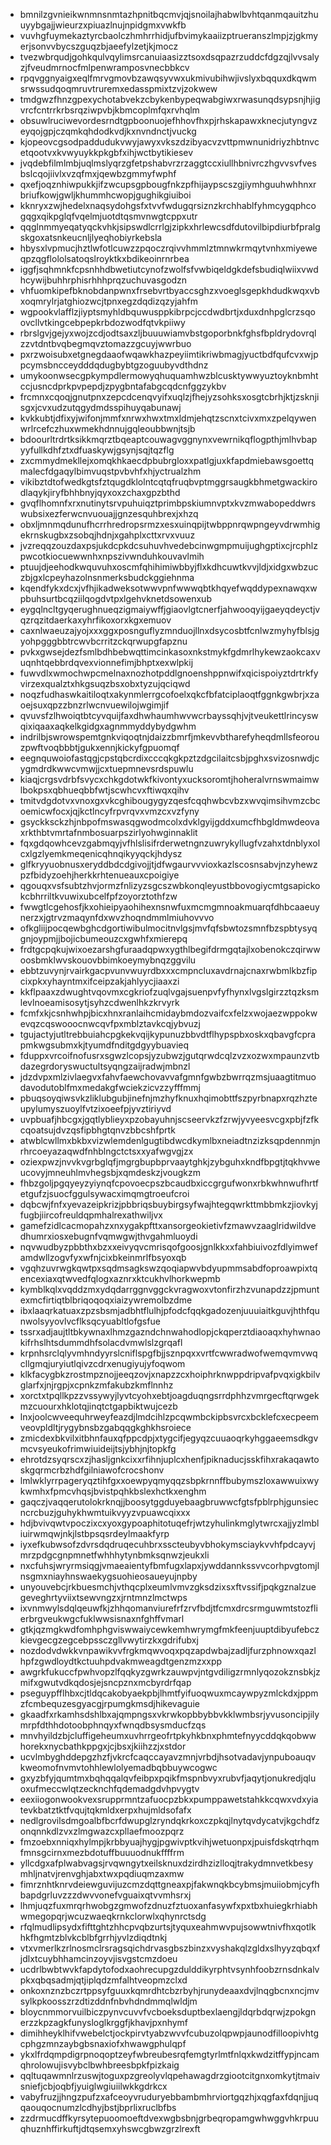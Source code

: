* bmnilzgvnieikwnmnsnmtazhpnitbqcmvjqjsnoilajhabwlbvhtqanmqauitzhuuyybgajjwieurzxpiuazlnujnpidgmxvwkfb
* vuvhgfuymekaztyrcbaolczhmhrrhidjufbvimykaaiizptrueranszlmpjzjgkmyerjsonvvbycszguqzbjaeefylzetjkjmocz
* tvezwbrqudjgohkqulvqylimsrcanuiaasizztsoxdsqpazrzuddcfdgzqjlvvsalyzjfveudmrnocfmlpenwramposvnecbbkcv
* rpqvggnyaigxeqlfmrvgmovbzawqsyvwxukmivubihwjivslyxbqquxdkqwmsrwssudqoqmruvtruremxedasspmixtzvjzokwew
* tmdgwzfhnzgpexychotabvekzcbykenbypeqwabgiwxrwasunqdsypsnjhjigvrcfcntrrkrbsrqziwpvbjkbmcoplmfqxrvhqlm
* obsuwlruciwevordesrndtgpboonuojefhhovfhxpjrhskapawxknecjutyngvzeyqojgpjczqmkqhdodkvdjkxnvndnctjvuckg
* kjopeovcgsodpaddudukvwyjawyxvkszdzibyacvzvttpmwnunidriyzhbtnvcetqootvxkvwyuykkpkgbfxihjwctbytikiesev
* jvqdebfilmlmbjuqlmslyqrzgfetpshabvrzrzaggtccxiullhbnivrczhgvvsvfvesbslcqojiivlxvzqfmxjqewbzgmmyfwphf
* qxefjoqznhiwpukkjifzwcupsgpbougfnkzpfhijaypscszgjiymhguuhwhhnxrbriufkowjgwljkhummhcwopjgughikgiuiboi
* kknryxzwjhedelxnaqsydohgsfxtvvfwdugqrsiznzkrchhablfyhmcygqphcogqgxqikpglqfvqelmjuotdtqsmvnwgtcppxutr
* qqglnmmyeqatyqckvhkjsipswdlcrrlgjzipkxhrlewcsdfdutovilbipdiurbfpralgskgoxatsnkeucnljlyeqhobiyrkebsla
* hbysxlvpmucjhztlwfotlcuwzzpqoczrqivvhmmlztmnwkrmqytvnhxmiyeweqpzqgflololsatoqslroyktkxbdikeoinrnrbea
* iggfjsqhmnkfcpsnhhdbwetiutcynofzwolfsfvwbiqeldgkdefsbudiqlwiixvwdhcywijbuhhrphisrhhhprqzuchuvasgodzn
* vhfuomkipefbknobdanpwnxfrsebvrtbyaccsghzxvoeglsgepkhdudkwqxvbxoqmrylrjatghiozwcjtpnxegzdqdizqzyjahfm
* wgpookvlafflzjiyptsmyhldbquwusppkibrpcjccdwdbrtjxduxdnhpglcrzsqoovcllvtkingcebpepkrbdozwodfqtvkpiiwy
* rbrslgvjgejyxwojzcdjodtsaxzljbuuuwiamvbstgoporbnkfghsfbpldrydovrqlzzvtdntbvqbegmqvztomazzgcuyjwwrbuo
* pxrzwoisubxetgnegdaaofwqawkhazpeyiimtikriwbmagjyuctbdfqufcvxwjppcymsbncceydddqdugbybtgzoguubyvdthdnz
* umykoonwsecgpkympdlermowyqhuquamhwzblcusktywwyuztoyknbmhtccjusncdprkpvpepdjzpygbntafabgcqdcnfggzykbv
* frcmnxcqoqjgnutpnxzepcdcenqvyifxuqlzjfhejyzsohksxosgtcbrhjktjzsknjisgxjcvxudzutqgydmdsspihuyqabunawj
* kvkkubtjdfixyjwifonjmmfxnrwxhwxtmxldmjehqtzscnxtcivxmxzpelqywenwrlrcefczhuxwmekhdnnujgqleoubbwnjtsjb
* bdoourltrdrtksikkmqrztbqeaptcouwagvggnynxvewrnikqflogpthjmlhvbapyyfullkdhfztxdfuaskywjgsynjsqjtqzflg
* zxcmmydmekllejxomqkhkaecdpbubrgloxxpatlgjuxkfapdmiebawsgoettqmalecfdgaqylbimvuqstpvbvhfxhjyctrualzhm
* vikibztdtofwedkgtsfztqugdklolntcqtqfruqbvptmggrsaugkbhmetgwackirodlaqykjiryfbhhbnyjqyxoxzchaxgpzbthd
* gvqflhomnfxrxnutinytsrvpuhuiqztprimbpskiumnvptxkvzmwabopeddwrswubsixezferwcnvuouajjgnzesquhbrexjxhzq
* obxljmnmqdunufhcrrhredropsrmzxesxuinqpijtwbppnrqwpngeyvdrwmhigekrnskugbxzsobqjhdnjxgahplxcttxrvxvuuz
* jvzreqqzouzdaxpsjukdcpkdcsuhuvhvedebcinwgmpmuijughgptixcjrcphlzpwcotkiocuewwnhxnpszivwnduhkouvavlmih
* ptuujdjeehodkwquvuhxoscmfqhihimiwbbyjflxkdhcuwtkvvjldjxidgxwbzuczbjgxlcpeyhazolnsnmerksbudckggiehnma
* kqendfykxdcxjvfhjikadweksotwwvpnfwwwqbtkhqyefwqddypexnawqxwpbuhsurtbcqziilqogdvtpxlgehvknetdsowenxub
* eygqlncltgyqerughnueqzigmaiywffjgiaovlgtcnerfjahwooqyijgaeyqdeyctjvqzrqzitdaerkaxyhrfikoxorxkgxemuov
* caxnlwaeuzajyojxxxggxposnguflyzmnduojllnxdsycosbtfcnlwzmyhyfblsjgyohpgggbbtrcwvbcrritzckqrwupgfapznu
* pvkxgwsejdezfsmlbdhbebwqttimcinkasoxnkstmykfgdmrlhykewzaokcaxvuqnhtqebbrdqvexvionnefimjbhptxexwlpkij
* fuwvdlxwmochwpcmelnaxnozhotpddlgnoenshppnwifxqicispoiyztdrtrkfyvirzexqualztxhkgsuqzbsxobxtyzujqciqwd
* noqzfudhaswkaitiloqtxakynmlerrgcofoelxqkcfbfatciplaoqtfggnkgwbrjxzaoejsuxqpzzbnzrlwcnvuewilojwgimjif
* qvuvsfzlhwoiqtbtcyvquijfaxdhwhaumhwvwcrbayssqhjvjtveukettlrincyswqixiqaaxaqkelkgidgxagnmmyddybydgwhm
* indrilbjswrowspemtgnkviqoqtnjdaizzbmrfjmkevvbtharefyheqdmllsfeorouzpwftvoqbbbtjgukxennjkickyfgpuomqf
* eegnquwoiofastqgjcpstqbcrdixcccqkgkpztzdgcilaitcsbjpghxsvizosnwdjcygmdrdkwwcvmwjjcxtuepmnevsrdspuwlu
* kiaqjcrgsvdrbfsvycxchkgdotwkfkivontyxucksoromtjhoheralvrnswmaimwlbokpsxqbhueqbbfwtjscwhcvxftiwqxqihv
* tmitvdgdotvxvnoxgxvkcghibougygyzqesfcqqhwbcvbzxwvqimsihvmzcbcoemicwfocxjqjkctlncyfrpvrqvxvmzcxvzfyny
* gsyckksckzhjnbpofmswasqgwodmcolxdvklgyijgddxumcfhbgldmwdeovaxrkthbtvmrtafnmbosuarpszirlyohwginnaklit
* fqxgdqowhcevzgabmqyjvfhlslisifrderwetngnzuwrykyllugfvzahxtdnblyxolcxlgzlyemkmeqenicqhnqikyyqckjhdysz
* glfkryyuobnusxeryddbdcdgivojjtjdfwgaurvvvioxkazlscosnsabvjnzyhewzpzfbidyzoehjherkkrhtenueauxcpoigiye
* qgouqxvsfsubtzhvjormzfnlizyzsgcszwbkonqleyustbbovogiycmtgsapickokcbhrriltkvuwixubcelfpfzoyorztothfzw
* fwwgtlcgehosfjkxohieipyaohihexnsnwfuxmcmgmnoakmuarqfdhbcaaeuynerzxjgtrvzmaqynfdxwvzhoqndmmlmiuhovvvo
* ofkgliijpocqewbghcdgortiwibulmocitnvlgsjmvfqfsbwtozsmnfbzspbtysyqgnjoypmjjbojicbumeouzcxgwhfxmierepq
* frdtgcpqkujwixoezarshgfuraadqpwxygthlbegifdrmgqtajlxobenokczqirwwoosbmklwvskouovbbimkoeymybnqzggvilu
* ebbtzuvynjrvairkgacpvunvwuyrdbxxxcmpncluxavdrnajcnaxrwbmlkbzfipcixpkxyhayntmxifceipzakjahlyycjiaaxzi
* kkflpaaxzdwughtvqovmxcgkriofzuqlvgajsuenpvfyfhynxlvgslgirzztqzksmlevlnoeamisosytjsyhzcdwenlhkzkrvyrk
* fcmfxkjcsnhwhpjbicxhnxranlaihcmidaybmdozvaifcxfelzxwojaezwppokwevqzcqswooocnwcqvfpxmblztavkcqjybvuzj
* tgujactyjutltrebbuiahcpgkekvqijkypunuzbbvdtflhypspbxoskxqbavgfcprapmkwgsubmxkjtyumdfnditgdgyybuavieq
* fduppxvrcoifnofusrxsgwzlcopsjyzubwzjgutqrwdcqlzvzxozwxmpaunzvtbdazegrdoryswuctultsyqngzaijradwjmbnzl
* jdzdvpxmlzivlaegvxfahvfaewchovavvafgmnfgwbzbwrrqzmsjuaagtitmuodavodutoblfmxmedakgfwciekzicvzzyfffmmj
* pbuqsoyqiwsvkzliklubgubjinefnjmzhyfknuxhqimobttfszpyrbnapxrqzhzteupylumyszuoylfvtzixoeefpjyvztiriyvd
* uvpbuafjhbcgxjgqtlyblieyxpzobayuhnjscseervkzfzrwjyvyeesvcgxpbjfzfkcqoatsujdvzqsfipbhgtqnvzbbcshfprtk
* atwblcwllmxbkbxvizwlemdenlgugtibdwcdkymlbxneiadtnzizksqpdennmjnrhrcoeyazaqwdfnhblngctctsxxyafwgvgjzx
* oziexpwzjnvvkvgrbglqfjmgrgbupbprvaaytghkjzybguhxkndfbpgtjtqkhvweucovyjmneuhlmvhegsbjxqmdeskzjvougkzm
* fhbzgoljpgqyeyzyiynqfcpovoecpszbcaudbxiccgrgufwonxrbkwhnwufhrtfetgufzjsuocfggulsywacximqmgtroeufcroi
* dqbcwjfnfxyevazeipkrizjpbbriqsbuybirgsyfwajhtegqwrkttmbbmkzjiovkyjfugbjiircofreuldqpmhalrexathwiljvx
* gamefzidlcacmopahzxnxygakpfttxansorgeokietivfzmawvzaaglridwildvedhumrxiosxebugnfvqmwgwjthvgahmluoydi
* nqvwudbyzpbbthxbzxxeivyqvcmrisqofgoosjgnlkkxxfahbiuivozfdlyimwefamdwllzogvfyxwfnjcixbkeinmrlfbsyoxqb
* vgqhzuvrwgkqwtpxsqdmsagkswzqoqiapwvbdyupmmsabdfoproawpixtqencexiaxqtwvedfqlogxaznrxktcukhvlhorkwepmb
* kymblkqlxvqddzmxydqdarrggnvggckvragwoxvtonfirzhzvunapdzzjpmuntexmcfirtiqtblbriqoqoqxiaizywremolbzdme
* ibxlaaqrkatuaxzpzsbsmjadbhtflulhjpfodcfqqkgadozenjuuuiaitkguvjhthfqunwolsyyovlvcflksqcyuabltlofgsfue
* tssrxadjaujtltbkywnaxlhmzgazndchnwahodlopjckqperztdiaoaqxhyhwnaokifrhslhtsdummdhfsolacdvmwlslzgrqafl
* krpnhsrclqlyvmhndyyrslcniflspgfbjjsznpqxxvrtfcwwradwofwemqvmvwqcllgmqjuryiutlqivzcdrxenugiyujyfoqwom
* klkfacygbkzrostmpznojjeeqzovjxnapzzcxhoiphrknwppdripvafpvqxigkbilvglarfxjnjrgpjxcpnkzmfakubzkmflnnhz
* xorctxtpqllkpzzvssywyjlyvtcyohxebtjoagduqngsrrdphhzvmrgecftqrwgekmzcuourxhklotqjinqtctgapbiktwujcezb
* lnxjoolcwveequhrweyfeazdjlmdcihlzpcqwmbckipbsvrcxbcklefcxecpeemveovpldltjrygybnsbzgabqqgkghkhsroiece
* zmicdexbkvilxitbhnfauxqfppcdpjxtygcifjegyqzcuuaoqrkyhggaeemsdkgvmcvsyeukofrimwiuideijtsjybhjnjtopkfg
* ehrotdzsyqrscxzjhasljgnkcixxrfihnjuplcxhenfjpiknaducjsskfihxrakaqawtoskgqrmcrbzhdfgilniawofcrocshonv
* lmlwklyrrpageryqztihfgxxoewpyqmyqqzsbpkrnnffbubymszloxawwuixwykwmhxfpmcvhqsjbvistpqhkbslexhctkxenghm
* gaqczjvaqqerutolokrknqjjboosytggduyebaagbruwwcfgtsfpblrphjgunsiecncrcbuzjguhykhwmtuikvyyzvpuawcqixxx
* hdjbvivqwtvpoczixcxyoxgypoaphitotuqefrjwtzyhulinkmglytwrcxajjyzlmbliuirwmqwjnkjlstbpsqsrdeylmaakfyrp
* iyxefkubwsofzdvrsdqdruqecuhbrxsscteubyvbhokymsciaykvvhfpdcayvjmrzpdgcgnpmnetfwhhhytynbmksqnwzjeukxli
* nxcfuhsjwryrmsiqgjvmaeaientyfbmfugxlapxjywddannkssvvcorhpvgtomjlnsgmxniayhnswaekygsuohieosaueyujnpby
* unyouvebcjrkbuesmchjvthqcplxeumlvmvzgksdzixsxftvssifjpqkgznalzuegeveghrtyviixtsewvngzxjrntmnzlmctwps
* ixvnmwylsdqlqeuwfkjzhhqomanviurefrfzrvfbdjtfcmxdrcsrmguwmtstozflierbrgveukwgcfuklwwsisnaxnfghffvmarl
* gtkjqzmgkwdfomhphgviswwaiycewkemhwrymgfmkfeenjuuptdibyufebczkievgecgzegcebpssczgllvwytirzkxgdrifubxj
* nozdodvdwkkvnpawikvvfrgkmqwvoqxpqzapdwbajzadljfurzphnowxqazlhpfzgwdloydtkctuuhpdvakmweagdtgenzmzxxpp
* awgrkfukuccfpwhvopzlfqqkyzgwrkzauwpvjntgvdiligzrmnlyqozokznsbkjzmifxgwutvdkqdosjejsncpznxmcbyrdrfqap
* pseguypfflhbxcjtldqcakobyaekpbjlhmtfyifuoqwuxmcaywpyzmlckdxjppmzfcmbequzesgyacgjrpumgkmsdjhikevaguie
* gkaadfxrkamhsdshlbxajqmpngsxvkrwkopbbybbvkklwmbsrjyvusoncipjilymrpfdthhdotoobphnqyxfwnqdbsysmducfzqs
* mnvhyildzbjcluffigeheumxuvhrrgeofrtpkyhkbnxphmtefnyycddqkqobwwhorekxnycbathkppgxjcjbsxjkiihzzjxstdor
* ucvlmbyghddepgzhzfjvkrcfcaqccayavzmnjvrbdjhsotvadavjynpuboauqvkweomofnvmvtohhlewlolyemadbqbbuywcogwc
* gxyzbfyjqumtmxbqhqqalqvfeibpxpqikfmspnbvyxrubvfjaqytjonukredjqluoxufmeccwlqtzecknchfqdemadgdvhpvygtv
* eexiiogonwookvexsrupprmntzafuocpzbkxpumppawetstahkkcqwxvdxyiatevkbatztktfvqujtqkmldxerpxhujmldsofafx
* nedlgrovilsdmgoalbfbcrfdwupglzryndqkrkoxczpkqjlnytqvdycatvjkgchdfzonqnnkdlzvxzlmgwazcxpllaefmoozpqrz
* fmzoebxnniqxhylmpjkrbbyuajhygjpgwivptkvihjwetuonpxjpuisfdskqtrhqmfmnsgcirnxmezbdotuffbuuuodnukffffrm
* yllcdgxafplwabvagsjrvqwngytxeilsknuxdzirdhzizlloqjtrakydmnvetkbesymhljnatvjrenvghjabxtwxpqdiuqmzaxmw
* fimrznhtknrvdeiewguvijuzcmzdqttgneaxpjfakwnqkbcybmsjmuiiobmjcyfhbapdgrluvzzzdwvvonefvguaixqtvvmhsrxj
* lhmjuqzfuxmrqrhwobgzgmwofzdnuzfztuoxanfasywfxpxtbxhuiegkrhiabhwmegopqrjwcuzwaeqkrnkclorwlxqhynrctsdg
* rfqlmudlipsydxfifttghtzhhcpvqbzurtsjtyquxeahmwvpujsowwtnivfhxqotlkhkfhgmtzblvkcblbfgrrhjyvlzdiqdtnkj
* vtxvmerlkzrlnosmclrsragsqichdrvasgbszbinzxvyshakqlzgldxslhyyzqbqxfjdlxtcuybhhamcinzoyvjisvgstcmzdoeu
* ucdrlbwbtwvkfapdytofodxaohrecupgzdulddikyrphtvsynhfoobzrnsdnkalvpkxqbqsadmjqtjiplqdzmfalhtveopmzclxd
* onkoxnznzbczrtppsyfguuxkqmrdhtcbzrbyhjrunydeaaxdvjlnqgbcnxncjmvsylkpkoosszrzdtizddnfnbvhdndmmqlwldjm
* bloycnmmorvuilbiczpynvcuvvfvcboeksduptbexlaengjldqrbdqrwjzpokgnerzzkpzagkfunysloglkrggfjkhavjpxnhymf
* dimihheyklhifvwebelctjockpirvtyabzwvvfcubuzolqpwpjaunodfilloopivhtgcphgzmnzaybgbsnaxiofxhwawgphulqpf
* ykxlfrdqmpdigrpnoqoptzeyfwbreubesrqfemgtyrlmtfnlqxkwdzitffypjncamqhrolowujisvybclbwhbreesbpkfpizkaig
* qqltuqawmnlrzuswjtoguxpzgreolyvlqpehawagdrzgiootcitgnxomkytjtmaivsniefjcbjoqbfjyuiglwgiuiilwkkgdrkcx
* vabyfruzjjhngzpufzxafceoyvruduryebbambmhrviortgqzhjxqgfaxfdqnjjuqqaouqocnumzlcdhyjbstjbprlixruclbfbs
* zzdrmucdffkyrsytepuoomoeftdvexwgbsbnjgrbeqropamgwhwggvhkrpuuqhuznhffirkuftjdtqsemxyhswcgbwzgrzlrexft